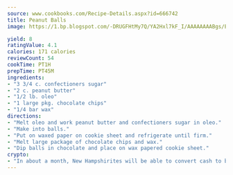 ```yaml
---
source: www.cookbooks.com/Recipe-Details.aspx?id=666742
title: Peanut Balls
image: https://1.bp.blogspot.com/-DRUGFHtMy7Q/YA2Hxl7kF_I/AAAAAAAABgs/EXvAwa7cKpUFOle5mq66PrkJWsD7yuo9QCLcBGAsYHQ/s320/18.png

yield: 8
ratingValue: 4.1
calories: 171 calories
reviewCount: 54
cookTime: PT1H
prepTime: PT45M
ingredients:
- "3 3/4 c. confectioners sugar"
- "2 c. peanut butter"
- "1/2 lb. oleo"
- "1 large pkg. chocolate chips"
- "1/4 bar wax"
directions:
- "Melt oleo and work peanut butter and confectioners sugar in oleo."
- "Make into balls."
- "Put on waxed paper on cookie sheet and refrigerate until firm."
- "Melt large package of chocolate chips and wax."
- "Dip balls in chocolate and place on wax papered cookie sheet."
crypto:
- "In about a month, New Hampshirites will be able to convert cash to bitcoins via new bitcoin ATMs popping up in the state."
---
```

